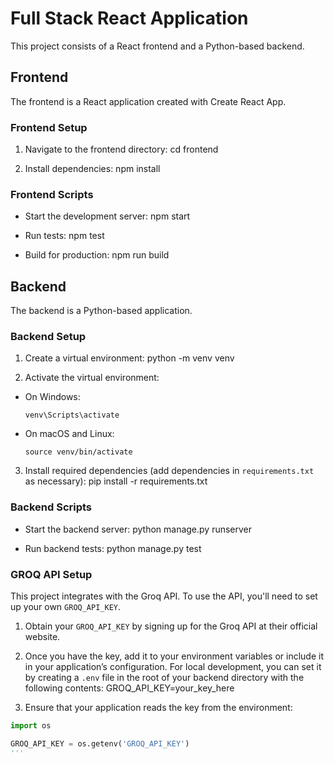 # Full Stack React Application

This project consists of a React frontend and a Python-based backend.

## Frontend

The frontend is a React application created with Create React App.

### Frontend Setup

1. Navigate to the frontend directory:
cd frontend


2. Install dependencies:
npm install


### Frontend Scripts

- Start the development server:
npm start


- Run tests:
npm test



- Build for production:
npm run build


## Backend

The backend is a Python-based application.

### Backend Setup

1. Create a virtual environment:
python -m venv venv


2. Activate the virtual environment:
- On Windows:
  ```
  venv\Scripts\activate
  ```
- On macOS and Linux:
  ```
  source venv/bin/activate
  ```

3. Install required dependencies (add dependencies in `requirements.txt` as necessary):
pip install -r requirements.txt


### Backend Scripts

- Start the backend server:
python manage.py runserver

- Run backend tests:
python manage.py test



### GROQ API Setup

This project integrates with the Groq API. To use the API, you'll need to set up your own `GROQ_API_KEY`.

1. Obtain your `GROQ_API_KEY` by signing up for the Groq API at their official website.

2. Once you have the key, add it to your environment variables or include it in your application’s configuration. For local development, you can set it by creating a `.env` file in the root of your backend directory with the following contents:
GROQ_API_KEY=your_key_here


3. Ensure that your application reads the key from the environment:
```python
import os

GROQ_API_KEY = os.getenv('GROQ_API_KEY')
'''
